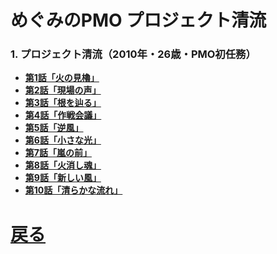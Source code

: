# めぐみのPMO プロジェクト清流




### 1. プロジェクト清流（2010年・26歳・PMO初任務）
- **[第1話「火の見櫓」](https://github.com/t2k2pp/PMO_Megumi/blob/main/01_project_seiryu/seiryu_episode_01.md)**
- **[第2話「現場の声」](https://github.com/t2k2pp/PMO_Megumi/blob/main/01_project_seiryu/seiryu_episode_02.md)**
- **[第3話「根を辿る」](https://github.com/t2k2pp/PMO_Megumi/blob/main/01_project_seiryu/seiryu_episode_03.md)**
- **[第4話「作戦会議」](https://github.com/t2k2pp/PMO_Megumi/blob/main/01_project_seiryu/seiryu_episode_04.md)**
- **[第5話「逆風」](https://github.com/t2k2pp/PMO_Megumi/blob/main/01_project_seiryu/seiryu_episode_05.md)**
- **[第6話「小さな光」](https://github.com/t2k2pp/PMO_Megumi/blob/main/01_project_seiryu/seiryu_episode_06.md)**
- **[第7話「嵐の前」](https://github.com/t2k2pp/PMO_Megumi/blob/main/01_project_seiryu/seiryu_episode_07.md)**
- **[第8話「火消し魂」](https://github.com/t2k2pp/PMO_Megumi/blob/main/01_project_seiryu/seiryu_episode_08.md)**
- **[第9話「新しい風」](https://github.com/t2k2pp/PMO_Megumi/blob/main/01_project_seiryu/seiryu_episode_09.md)**
- **[第10話「清らかな流れ」](https://github.com/t2k2pp/PMO_Megumi/blob/main/01_project_seiryu/seiryu_episode_10.md)**

# [戻る](https://github.com/t2k2pp/PMO_Megumi)
